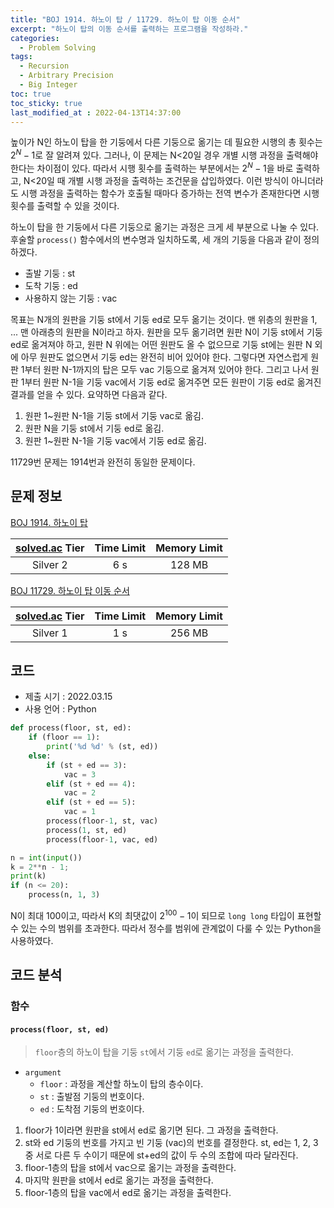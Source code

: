 ```yaml
---
title: "BOJ 1914. 하노이 탑 / 11729. 하노이 탑 이동 순서"
excerpt: "하노이 탑의 이동 순서를 출력하는 프로그램을 작성하라."
categories: 
  - Problem Solving
tags:
  - Recursion
  - Arbitrary Precision
  - Big Integer
toc: true
toc_sticky: true
last_modified_at : 2022-04-13T14:37:00
---
```


높이가 N인 하노이 탑을 한 기둥에서 다른 기둥으로 옮기는 데 필요한 시행의 총 횟수는 $2^N-1$로 잘 알려져 있다. 그러나, 이 문제는 N<20일 경우 개별 시행 과정을 출력해야 한다는 차이점이 있다. 따라서 시행 횟수를 출력하는 부분에서는 $2^N-1$을 바로 출력하고, N<20일 때 개별 시행 과정을 출력하는 조건문을 삽입하였다. 이런 방식이 아니더라도 시행 과정을 출력하는 함수가 호출될 때마다 증가하는 전역 변수가 존재한다면 시행 횟수를 출력할 수 있을 것이다.

하노이 탑을 한 기둥에서 다른 기둥으로 옮기는 과정은 크게 세 부분으로 나눌 수 있다. 후술할 ``process()`` 함수에서의 변수명과 일치하도록, 세 개의 기둥을 다음과 같이 정의하겠다.

- 출발 기둥 : st
- 도착 기둥 : ed
- 사용하지 않는 기둥 : vac

목표는 N개의 원판을 기둥 st에서 기둥 ed로 모두 옮기는 것이다. 맨 위층의 원판을 1, ... 맨 아래층의 원판을 N이라고 하자. 원판을 모두 옮기려면 원판 N이 기둥 st에서 기둥 ed로 옮겨져야 하고, 원판 N 위에는 어떤 원판도 올 수 없으므로 기둥 st에는 원판 N 외에 아무 원판도 없으면서 기둥 ed는 완전히 비어 있어야 한다. 그렇다면 자연스럽게 원판 1부터 원판 N-1까지의 탑은 모두 vac 기둥으로 옮겨져 있어야 한다. 그리고 나서 원판 1부터 원판 N-1을 기둥 vac에서 기둥 ed로 옮겨주면 모든 원판이 기둥 ed로 옮겨진 결과를 얻을 수 있다. 요약하면 다음과 같다.

1. 원판 1~원판 N-1을 기둥 st에서 기둥 vac로 옮김.
2. 원판 N을 기둥 st에서 기둥 ed로 옮김.
3. 원판 1~원판 N-1을 기둥 vac에서 기둥 ed로 옮김.

11729번 문제는 1914번과 완전히 동일한 문제이다.

## 문제 정보 

[BOJ 1914. 하노이 탑](https://www.acmicpc.net/problem/1914)

| [solved.ac](https://solved.ac) Tier | Time Limit | Memory Limit |
|:-----------------------------------:|:----------:|:------------:|
| Silver 2                            | 6 s        | 128 MB       |

[BOJ 11729. 하노이 탑 이동 순서](https://www.acmicpc.net/problem/11729)

| [solved.ac](https://solved.ac) Tier | Time Limit | Memory Limit |
|:-----------------------------------:|:----------:|:------------:|
| Silver 1                            | 1 s        | 256 MB       |

## 코드
- 제출 시기 : 2022.03.15
- 사용 언어 : Python

```python
def process(floor, st, ed):
    if (floor == 1):
        print('%d %d' % (st, ed))
    else:
        if (st + ed == 3):
            vac = 3
        elif (st + ed == 4):
            vac = 2
        elif (st + ed == 5):
            vac = 1
        process(floor-1, st, vac)
        process(1, st, ed)
        process(floor-1, vac, ed)

n = int(input())
k = 2**n - 1;
print(k)
if (n <= 20):
    process(n, 1, 3)
```

N이 최대 100이고, 따라서 K의 최댓값이 $2^{100}-1$이 되므로 ``long long`` 타입이 표현할 수 있는 수의 범위를 초과한다. 따라서 정수를 범위에 관계없이 다룰 수 있는 Python을 사용하였다.

## 코드 분석
### 함수
####  ``process(floor, st, ed)``
> ``floor``층의 하노이 탑을 기둥 ``st``에서 기둥 ``ed``로 옮기는 과정을 출력한다.

- ``argument``
    - ``floor`` : 과정을 계산할 하노이 탑의 층수이다.
    - ``st`` : 출발점 기둥의 번호이다.
    - ``ed`` : 도착점 기둥의 번호이다.

1. floor가 1이라면 원판을 st에서 ed로 옮기면 된다. 그 과정을 출력한다.
2. st와 ed 기둥의 번호를 가지고 빈 기둥 (vac)의 번호를 결정한다. st, ed는 1, 2, 3 중 서로 다른 두 수이기 때문에 st+ed의 값이 두 수의 조합에 따라 달라진다.
3. floor-1층의 탑을 st에서 vac으로 옮기는 과정을 출력한다.
4. 마지막 원판을 st에서 ed로 옮기는 과정을 출력한다.
5. floor-1층의 탑을 vac에서 ed로 옮기는 과정을 출력한다.
